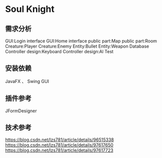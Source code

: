 # Soul Knight

## 需求分析
GUI:Login interface
GUI:Home interface
public part:Map
public part:Room
Creature:Player
Creature:Enemy
Entity:Bullet
Entity:Weapon
Database
Controller design:Keyboard
Controller design:Al
Test

## 安装依赖

JavaFX 、 Swing GUI

## 插件参考

JFormDesigner

## 技术参考

https://blog.csdn.net/lzs781/article/details/96515338
https://blog.csdn.net/lzs781/article/details/97617650
https://blog.csdn.net/lzs781/article/details/97617723

